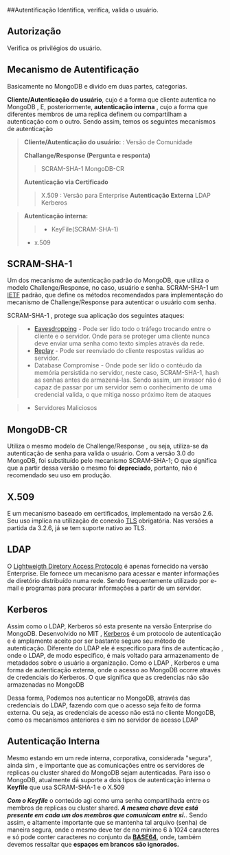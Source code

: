 ##Autentificação
Identifica, verifica, valida o usuário.

## Autorização
Verifica os privilégios do usuário.

Mecanismo de Autentificação 
-------------
Basicamente no MongoDB e divido em duas partes, categorias.

**Cliente/Autenticação do usuário**, cujo é a forma que cliente autentica no MongoDB , E, posteriormente, **autenticação interna** , cujo a forma que diferentes membros de uma replica definem ou compartilham a autenticação com o outro. 
Sendo assim, temos os seguintes mecanismos de autenticação

> **Cliente/Autenticação do usuário:**
:  Versão de Comunidade
>  
  > **Challange/Response (Pergunta e responta)**
  >> SCRAM-SHA-1
  > > MongoDB-CR 
  > 
>  **Autenticação via Certificado**
> >  X.509
: Versão para Enterprise
> **Autenticação Externa**
>>   LDAP
> Kerberos


>  **Autenticação interna:**
>> - KeyFile(SCRAM-SHA-1)
> - x.509


## **SCRAM-SHA-1**

Um dos mecanismo de autenticação padrão do MongoDB, que utiliza o modelo Challenge/Response, no caso, usuário e senha.
SCRAM-SHA-1 um [IETF](https://pt.wikipedia.org/wiki/Internet_Engineering_Task_Force) padrão, que define os métodos recomendados para implementação do mecanismo de Challenge/Response para autenticar o usuário com senha.

SCRAM-SHA-1 , protege sua aplicação dos seguintes ataques:

> - [Eavesdropping](https://pt.wikipedia.org/wiki/Eavesdropping) - Pode ser lido todo o tráfego trocando entre o cliente e o servidor. Onde para se proteger uma cliente nunca deve enviar uma senha como texto simples através da rede. 
> - [Replay](https://en.wikipedia.org/wiki/Replay_attack) - Pode ser reenviado do cliente respostas validas ao servidor.
> - Database Compromise - Onde pode ser lido o contéudo da memória persistida no servidor, neste caso, SCRAM-SHA-1, hash as senhas antes de armazená-las. Sendo assim, um invasor não é capaz de passar por um servidor sem o conhecimento de uma credencial valida, o que mitiga nosso próximo item de ataques

> - Servidores Maliciosos

## **MongoDB-CR**
Utiliza o mesmo modelo de Challenge/Response , ou seja, utiliza-se da autenticação de senha para valida o usuário.
Com a versão 3.0 do MongoDB, foi substituído pelo mecanismo SCRAM-SHA-1; O que significa que a partir dessa versão o mesmo foi **depreciado**, portanto, não é recomendado seu uso em produção.

## **X.509**
E um mecanismo baseado em certificados, implementado na versão 2.6.
Seu uso implica na utilização de conexão [TLS](https://pt.wikipedia.org/wiki/Transport_Layer_Security) obrigatória.
Nas versões a partida da 3.2.6, já se tem suporte nativo ao TLS.

## **LDAP**
O [Lightweigth  Diretory Access Protocolo](https://pt.wikipedia.org/wiki/LDAP) é apenas fornecido na versão Enterprise.
Ele fornece um mecanismo para acessar e manter informações de diretório distribuído numa rede. Sendo frequentemente utilizado por e-mail e programas para procurar informações a partir de um servidor.

## **Kerberos**
Assim como o LDAP,  Kerberos só esta presente na versão Enterprise do MongoDB.
Desenvolvido no MIT ,  [Kerberos](https://pt.wikipedia.org/wiki/Kerberos) é um protocolo  de autenticação e é amplamente aceito por ser bastante seguro seu método de autenticação.
Diferente do LDAP ele é especifico para fins de autenticação , onde o LDAP, de modo especifico,  é mais voltado para armazenamento de metadados sobre o usuário a organização.
Como o LDAP , Kerberos e uma forma de autenticação externa, onde o acesso ao MongoDB ocorre através de credenciais do Kerberos. O que significa que as credencias não são armazenadas no MongoDB

Dessa forma, Podemos nos autenticar no MongoDB, através das credenciais do LDAP, fazendo com que o acesso seja feito de forma externa. Ou seja, as credenciais de acesso não está no cliente MongoDB, como os mecanismos anteriores e sim no servidor de acesso LDAP

## **Autenticação Interna**
Mesmo estando em um rede interna, corporativa, considerada "segura", ainda sim , e importante que as comunicações entre os servidores de replicas ou cluster shared do MongoDB sejam autenticadas.
Para isso o MongoDB, atualmente dá suporte a dois tipos de autenticação interna o **Keyfile**  que usa SCRAM-SHA-1 e o X.509

***Com o Keyfile*** o conteúdo agi como uma senha compartilhada entre os membros de replicas ou cluster shared. 
***A mesma chave deve está presente em cada um dos membros que comunicam entre si.***. Sendo assim, e altamente importante que se mantenha tal arquivo (senha) de maneira segura, onde o mesmo deve ter de no minimo 6 à 1024 caracteres e só pode conter  caracteres no conjunto da **[BASE64](https://pt.wikipedia.org/wiki/Base64)**, onde, também devemos ressaltar que **espaços em brancos são ignorados.**
